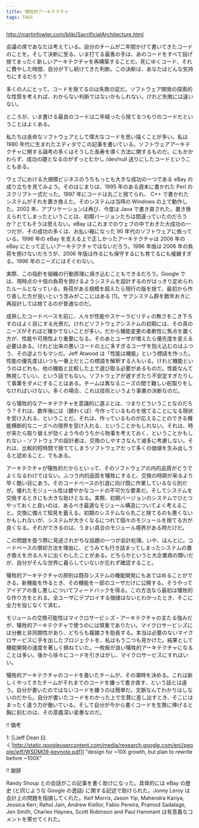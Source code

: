 ```yaml
---
title: 犠牲的アーキテクチャ
tags: TAGS
---
```


http://martinfowler.com/bliki/SacrificialArchitecture.html


会議の席であなたは考えている。自分のチームが二年間かけて書いてきたコードのことを。そして決断に至る。いま打てる最善の手は、あのコードをすべて投げ捨てまったく新しいアーキテクチャを再構築することだ。死にゆくコード、それに費やした時間、自分が下し続けてきた判断。この決断は、あなたはどんな気持ちにするだろう？

多くの人にとって、コードを捨てるのは失敗の証だ。ソフトウェア開発の探索的な性質を考えれば、わからない判断ではないかもしれない。けれど失敗には違いない。

ところが、いま書ける最良のコードは二年経ったら捨てるつもりのコードだということはよくある。

私たちは長命なソフトウェアとして偉大なコードを思い描くことが多い。私は 1980 年代に生まれたエディタでこの記事を書いている。ソフトウェアアーキテクチャに関する論考の多くはそうした長寿を導く方法に関するものだ。にもかかわらず、成功の礎となるのがずっとむかし /dev/null 送りにしたコードということもある。

ウェブにおける大規模ビジネスのうちもっとも大きな成功の一つである eBay の成り立ちを見てみよう。そのはじまりは、1995 年のある週末に書かれた Perl のスクリプト一式だった。1997 年にコードは丸ごと捨てられ、 C++ で書かれたシステムがそれを置き換えた。そのシステムは当時の Windows の上で動作した。2002 年、アプリケーションは再び、今度は Java で書き直された。置き換えられてしまったということは、初期バージョンたちは間違っていたのだろうか？とてもそうは思えない。eBay はこれまでのウェブの中でおきた大成功の一つだが、その成功の多くは、お払い箱になった 90 年代のソフトウェアに依っている。1996 年の eBay を支える上で正しかったアーキテクチャは 2006 年の eBay にとって正しいアーキテクチャではないだろう。1996 年版は 2006 年の負荷を捌けないだろうが、2006 年版は作るにも保守するにも育てるにも複雑すぎる。1996 年のニーズにはそぐわない。

実際、この指針を組織の行動原理に焼き込むこともできるだろう。Google では、現時点の十倍の負荷を捌けるようシステムを設計するのがはっきり定められたルールとなっている。負荷がある規模を超えたら現行の版を捨て、最初から作り直した方が良いという含みがここにはある [1]。サブシステム群を数年おきに再設計しては捨てるのが普通なのだ。

成熟したコードベースを前に、人々が性能やスケーラビリティの無さをこき下ろすのはよく目にする光景だ。けれどソフトウェアシステムの初期には、その真のニーズがそれほど確かでないことが多い。だから機能変更の柔軟性に焦点を置く方が、性能や可用性より重要になる。そのあとユーザが増えたら優先度を変える必要はある。けれど出来の悪いコードの上に多すぎるユーザを抱え込むのはふつう、その逆よりもマシだ。Jeff Atwood は「性能は機能」という標語を作った。性能の優先度はいつも一番上だとこの標語を解釈する人もいる。けれど機能というのはどれも、他の機能と比較した上で選び取る必要があるものだ。性能なんて無視していい、という話でもない。ソフトウェアが遅すぎたり不安定すぎたりして事業をダメにすることはある。チームは異なるニーズの間で難しい舵取りをしなければいけない。多くの場合、これは技術というより事業の決断なのだ。

なら犠牲的なアーキテクチャを意識的に選ぶとは、つまりどういうことなのだろう？それは、数年後には（願わくば）今作っているものを捨てることになる現状を受け入れる、ということだ。それは、作っているものが応えることのできる機能横断的なニーズへの限界を受け入れる、ということかもしれない。それは、時が来たら取り替えが効くよう今のうちから物事を考えておく、ということかもしれない - ソフトウェアの設計者は、交換のしやすさなんて滅多に考慮しない。それは、比較的短時間で捨ててしまうソフトウェアだって多くの価値を生み出しうると認めること、でもある。

アーキテクチャが犠牲的だからといって、そのソフトウェアの内的品質がどうでよくなるわけではない。ふつう内的品質を犠牲にすると、交換の時期が来るより早く酷い目にあう。そのコードベースの引退に向け既に作業しているなら別だが。優れたモジュール性は健やかなコードの不可欠な要素だ。そしてシステムを交換するときにも大きな助けとなる。実際、初期バージョンのシステムでひとつやっておくと良いのは、あるべき最適なモジュール構造についてよく考えること。交換に備えて知見を蓄える。初期のシステムなら丸ごと捨てるのも悪くないかもしれないが、システムが大きくなるにつれて個々のモジュールを捨てる方が良くなる。それができるのは、うまい具合のモジュール境界がある時だけだ。

この問題を扱う際に見逃されがちな話題の一つが会計処理。いや、ほんとに。コードベースの償却方法を理由に、どうみても行き詰まってしまったシステムの置き換えを渋る人々に出くわしたことがある。どちらかというと大企業病の類いだが、自分がそんな世界に暮らしていないか忘れず確認すること。

犠牲的アーキテクチャの原則は既存システムの機能開発にもあてはめることができる。新機能を作るとき、その機能を一部のユーザだけに公開する。そうやってアイデアの善し悪しについてフィードバックを得る。この方法なら最初は犠牲的な作り方をとれる。全ユーザにデプロイする価値はないとわかったとき、そこに全力を投じなくて済む。

モジュールの交換可能性はマイクロサービシズ・アーキテクチャの主たる強みだが、犠牲的アーキテクチャで使うのには慎重でありたい。マイクロサービシズには分散と非同期性があり、どちらも複雑さを助長する。本当は必要のないマイクロサービスに手を出したプロジェクトを、私はもう二つも見かけた。結果として機能開発の速度を著しく損ねていた。一枚板が良い犠牲的アーキテクチャになることは多い。後から徐々にコードを引きはがし、マイクロサービスにすればいい。

犠牲的アーキテクチャのコードを書いたチームが、その潮時を決める。これは新しくやってきたチームがそれまでのコードを嫌って書き直す、という話とは違う。自分が書いたのではないコードを嫌うのは簡単だ。文脈なんてわかりはしないのだから。自分が書いたコードをわかった上で生贄に差し出すとき、そこにはまったく違う力が働いている。そして自分が今から書くコードを生贄に捧げると胸に刻むのは、その意義深い変奏なのだ。

!! 備考

1: [[Jeff Dean 曰く|http://static.googleusercontent.com/media/research.google.com/en//people/jeff/WSDM09-keynote.pdf]] "design for ~10X growth, but plan to rewrite before ~100X"


!! 謝辞

Randy Shoup との会話がこの記事を書く助けになった。具体的には eBay の歴史 (と同じような Google の逸話) に関する記述で助けられた。Jonny Leroy は会計上の問題を指摘してくれた。Keif Morris, Jason Yip, Mahendra Kariya, Jessica Kerr, Rahul Jain, Andrew Kiellor, Fabio Pereira, Pramod Sadalage, Jen Smith, Charles Haynes, Scott Robinson and Paul Hammant は有意義なコメントを寄せてくれた。
